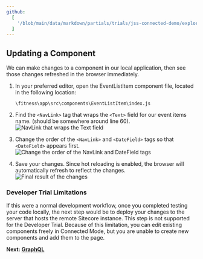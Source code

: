 ```yaml
---
github:
  [
    '/blob/main/data/markdown/partials/trials/jss-connected-demo/exploring-code/updating-component.md',
  ]
---
```


## Updating a Component

We can make changes to a component in our local application, then see those changes refreshed in the browser immediately.

1. In your preferred editor, open the EventListItem component file, located in the following location:

   ```shell
   \fitness\app\src\components\EventListItem\index.js
   ```

2. Find the `<NavLink>` tag that wraps the `<Text>` field for our event items name. (should be somewhere around line 60).
   ![NavLink that wraps the Text field](https://mss-p-006-delivery.sitecorecontenthub.cloud/api/public/content/aded737d47da4e768c9c128e12737401?v=2a95298f)

3. Change the order of the `<NavLink>` and `<DateField>` tags so that `<DateField>` appears first.
   ![Change the order of the NavLink and DateField tags](https://mss-p-006-delivery.sitecorecontenthub.cloud/api/public/content/8fb518aaa59445d99c558f4e4a241d64?v=5a1995b9)

4. Save your changes. Since hot reloading is enabled, the browser will automatically refresh to reflect the changes.
   ![Final result of the changes](https://mss-p-006-delivery.sitecorecontenthub.cloud/api/public/content/f500234f284b40faa49753991a79fbb1?v=19500036)

### Developer Trial Limitations

If this were a normal development workflow, once you completed testing your code locally, the next step would be to deploy your changes to the server that hosts the remote Sitecore instance. This step is not supported for the Developer Trial. Because of this limitation, you can edit existing components freely in Connected Mode, but you are unable to create new components and add them to the page.

**Next: [GraphQL](/trials/jss-connected-demo/exploring-code/graphql)**
